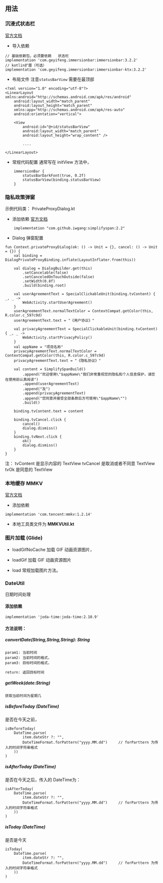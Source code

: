 ## 用法
### 沉浸式状态栏
[官方文档](https://github.com/gyf-dev/ImmersionBar)
- 导入依赖
```
// 基础依赖包，必须要依赖   状态栏
implementation 'com.geyifeng.immersionbar:immersionbar:3.2.2'
// kotlin扩展（可选）
implementation 'com.geyifeng.immersionbar:immersionbar-ktx:3.2.2'
```

- 布局文件
注意`statusBarView` 需要在最顶部
```
<?xml version="1.0" encoding="utf-8"?>
<LinearLayout xmlns:android="http://schemas.android.com/apk/res/android"
    android:layout_width="match_parent"
    android:layout_height="match_parent"
    xmlns:app="http://schemas.android.com/apk/res-auto"
    android:orientation="vertical">

    <View
        android:id="@+id/statusBarView"
        android:layout_width="match_parent"
        android:layout_height="wrap_content" />

        ....

</LinearLayout>
```
- 常规代码配置
    通常写在 initView 方法中，
```
    immersionBar {
        statusBarDarkFont(true, 0.2f)
        statusBarView(binding.statusBarView)
    }
```

### 隐私政策弹窗
示例代码类： PrivateProxyDialog.kt
- 添加依赖
[官方文档](https://github.com/iwgang/SimplifySpan)
```
    implementation "com.github.iwgang:simplifyspan:2.2"
```
- Dialog 弹窗配置
```
fun Context.privateProxyDialog(ok: () -> Unit = {}, cancel: () -> Unit = {}) {
    val binding = DialogPrivateProxyBinding.inflate(LayoutInflater.from(this))

    val dialog = DialogBuilder.get(this)
        .setCancelable(false)
        .setCanceledOnTouchOutside(false)
        .setWidth(0.8f)
        .build(binding.root)

    val userAgreementText = SpecialClickableUnit(binding.tvContent) { _, _ ->
        WebActivity.startUserAgreement()
    }
    userAgreementText.normalTextColor = ContextCompat.getColor(this, R.color.c_597c9d)
    userAgreementText.text = "《用户协议》"

    val privacyAgreementText = SpecialClickableUnit(binding.tvContent) { _, _ ->
        WebActivity.startPrivacyPolicy()
    }
    val appName = "项目名称"
    privacyAgreementText.normalTextColor = ContextCompat.getColor(this, R.color.c_597c9d)
    privacyAgreementText.text = "《隐私协议》"

    val content = SimplifySpanBuild()
        .append("欢迎使用\"$appName\"我们非常重视您的隐私和个人信息保护，请您在使用前认真阅读")
        .append(userAgreementText)
        .append("及")
        .append(privacyAgreementText)
        .append("您同意并接受全部条款后方可使用\"$appName\"")
        .build()

    binding.tvContent.text = content

    binding.tvCancel.click {
        cancel()
        dialog.dismiss()
    }
    binding.tvNext.click {
        ok()
        dialog.dismiss()
    }
}
```
注：
    tvContent 是显示内容的 TextView
    tvCancel 是取消或者不同意 TextView
    tvOk 是同意的 TextView


### 本地缓存 MMKV
[官方文档](https://github.com/Tencent/MMKV)
- 添加依赖
```
implementation 'com.tencent:mmkv:1.2.14'
```
- 本地工具类文件为 **MMKVUtil.kt**

### 图片加载 (Glide)
- loadGifNoCache
    加载 GIF 动画资源图片，

- loadGif
    加载 GIF 动画资源图片

- load
    常规加载图片方法。

### DateUtil
日期时间处理
#### 添加依赖
```
implementation 'joda-time:joda-time:2.10.9'
```
#### 方法说明：
##### convertDate(String,String,String): String

    param1: 当前时间
    param2: 当前时间的格式，
    param3: 目标时间的格式，

    return: 返回目标时间

##### getWeek(date:String)

    获取当前时间为星期几

##### **isBeforeToday (DateTime)**

是否在今天之前，
```
isBeforeToday(
    DateTime.parse(
        item.dateStr ?: "",
        DateTimeFormat.forPattern("yyyy.MM.dd")     // forParttern 为传入的时间字符串格式
    ))
)
```

##### isAfterToday (DateTime)

是否在今天之后，传入的 DateTime为：
```
isAfterToday(
    DateTime.parse(
        item.dateStr ?: "",
        DateTimeFormat.forPattern("yyyy.MM.dd")     // forParttern 为传入的时间字符串格式
    ))
)
```

##### isToday (DateTime)
是否是今天
```
isToday(
    DateTime.parse(
        item.dateStr ?: "",
        DateTimeFormat.forPattern("yyyy.MM.dd")     // forParttern 为传入的时间字符串格式
    ))
)
```